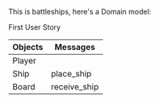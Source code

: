 This is battleships, here's a Domain model:

First User Story

Objects | Messages
------- | --------
Player | 
Ship | place_ship
Board | receive_ship
